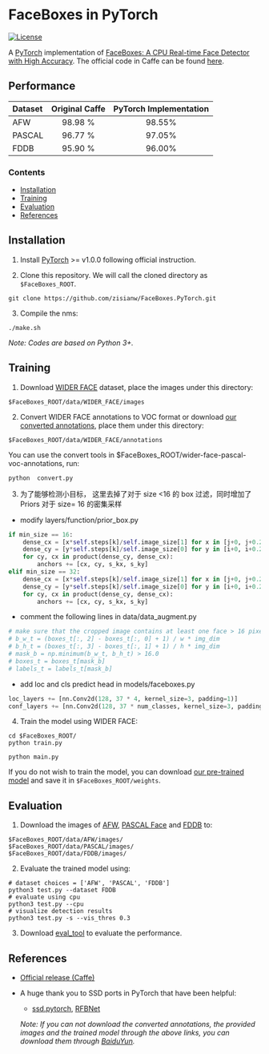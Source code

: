 # FaceBoxes in PyTorch

[![License](https://img.shields.io/badge/license-BSD-blue.svg)](LICENSE)

A [PyTorch](https://pytorch.org/) implementation of [FaceBoxes: A CPU Real-time Face Detector with High Accuracy](https://arxiv.org/abs/1708.05234). The official code in Caffe can be found [here](https://github.com/sfzhang15/FaceBoxes).

## Performance
| Dataset | Original Caffe | PyTorch Implementation |
|:-|:-:|:-:|
| AFW | 98.98 % | 98.55% |
| PASCAL | 96.77 % | 97.05% |
| FDDB | 95.90 % | 96.00% |


### Contents
- [Installation](#installation)
- [Training](#training)
- [Evaluation](#evaluation)
- [References](#references)

## Installation
1. Install [PyTorch](https://pytorch.org/) >= v1.0.0 following official instruction.

2. Clone this repository. We will call the cloned directory as `$FaceBoxes_ROOT`.
```Shell
git clone https://github.com/zisianw/FaceBoxes.PyTorch.git
```

3. Compile the nms:
```Shell
./make.sh
```

_Note: Codes are based on Python 3+._

## Training
1. Download [WIDER FACE](http://mmlab.ie.cuhk.edu.hk/projects/WIDERFace/index.html) dataset, place the images under this directory:
  ```Shell
  $FaceBoxes_ROOT/data/WIDER_FACE/images
  ```
2. Convert WIDER FACE annotations to VOC format or download [our converted annotations](https://drive.google.com/open?id=1-s4QCu_v76yNwR-yXMfGqMGgHQ30WxV2), place them under this directory:
  ```Shell
  $FaceBoxes_ROOT/data/WIDER_FACE/annotations
  ```
You can use the convert tools in $FaceBoxes_ROOT/wider-face-pascal-voc-annotations, run:

  ```shell
  python  convert.py
  ```

3. 为了能够检测小目标， 这里去掉了对于 size <16 的 box 过滤，同时增加了Priors 对于 size= 16 的密集采样

- modify layers/function/prior_box.py

```python 
if min_size == 16:
    dense_cx = [x*self.steps[k]/self.image_size[1] for x in [j+0, j+0.25, j+0.5, j+0.75]]
    dense_cy = [y*self.steps[k]/self.image_size[0] for y in [i+0, i+0.25, i+0.5, i+0.75]]
    for cy, cx in product(dense_cy, dense_cx):
        anchors += [cx, cy, s_kx, s_ky]
elif min_size == 32:
    dense_cx = [x*self.steps[k]/self.image_size[1] for x in [j+0, j+0.25, j+0.5, j+0.75]]
    dense_cy = [y*self.steps[k]/self.image_size[0] for y in [i+0, i+0.25, i+0.5, i+0.75]]
    for cy, cx in product(dense_cy, dense_cx):
        anchors += [cx, cy, s_kx, s_ky]
```
- comment the following lines in  data/data_augment.py

```python
# make sure that the cropped image contains at least one face > 16 pixel at training image scale
# b_w_t = (boxes_t[:, 2] - boxes_t[:, 0] + 1) / w * img_dim
# b_h_t = (boxes_t[:, 3] - boxes_t[:, 1] + 1) / h * img_dim
# mask_b = np.minimum(b_w_t, b_h_t) > 16.0
# boxes_t = boxes_t[mask_b]
# labels_t = labels_t[mask_b]

```
- add loc and cls predict head in models/faceboxes.py 

```python 
loc_layers += [nn.Conv2d(128, 37 * 4, kernel_size=3, padding=1)]
conf_layers += [nn.Conv2d(128, 37 * num_classes, kernel_size=3, padding=1)]
```

4. Train the model using WIDER FACE:
  ```Shell
  cd $FaceBoxes_ROOT/
  python train.py
  
  python main.py
  ```

If you do not wish to train the model, you can download [our pre-trained model](https://drive.google.com/file/d/1tRVwOlu0QtjvADQ2H7vqrRwsWEmaqioI) and save it in `$FaceBoxes_ROOT/weights`.


## Evaluation
1. Download the images of [AFW](https://drive.google.com/open?id=1Kl2Cjy8IwrkYDwMbe_9DVuAwTHJ8fjev), [PASCAL Face](https://drive.google.com/open?id=1p7dDQgYh2RBPUZSlOQVU4PgaSKlq64ik) and [FDDB](https://drive.google.com/open?id=17t4WULUDgZgiSy5kpCax4aooyPaz3GQH) to:
```Shell
$FaceBoxes_ROOT/data/AFW/images/
$FaceBoxes_ROOT/data/PASCAL/images/
$FaceBoxes_ROOT/data/FDDB/images/
```

2. Evaluate the trained model using:
```Shell
# dataset choices = ['AFW', 'PASCAL', 'FDDB']
python3 test.py --dataset FDDB
# evaluate using cpu
python3 test.py --cpu
# visualize detection results
python3 test.py -s --vis_thres 0.3
```

3. Download [eval_tool](https://bitbucket.org/marcopede/face-eval) to evaluate the performance.
    
## References
- [Official release (Caffe)](https://github.com/sfzhang15/FaceBoxes)
- A huge thank you to SSD ports in PyTorch that have been helpful:
  * [ssd.pytorch](https://github.com/amdegroot/ssd.pytorch), [RFBNet](https://github.com/ruinmessi/RFBNet)

  _Note: If you can not download the converted annotations, the provided images and the trained model through the above links, you can download them through [BaiduYun](https://pan.baidu.com/s/1HoW3wbldnbmgW2PS4i4Irw)._
